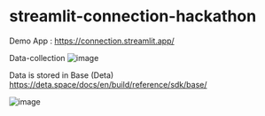﻿# streamlit-connection-hackathon
Demo App : https://connection.streamlit.app/
 
Data-collection
![image](https://github.com/harshh1802/streamlit-connection-hackathon/assets/89722539/10df60e1-867e-4d6b-85da-bb55b96ffa2b)

Data is stored in Base (Deta)
https://deta.space/docs/en/build/reference/sdk/base/

![image](https://github.com/harshh1802/streamlit-connection-hackathon/assets/89722539/5aa4e2a0-57a8-4e1f-b089-44d75ca8ad04)


